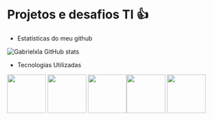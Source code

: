# Projetos e desafios TI 👍 

* Estatísticas do meu github

![Gabrielxla GitHub stats](https://github-readme-stats.vercel.app/api?username=gabrielxla&show_icons=true&theme=dark)

* Tecnologias Utilizadas

<img src="https://img.icons8.com/?size=100&id=20909&format=png&color=000000" widht=90 height=90> <img src="https://img.icons8.com/?size=100&id=13679&format=png&color=000000" widht=90 height=90> <img src="https://img.icons8.com/?size=100&id=17842&format=png&color=000000" widht=90 height=90><img src="https://img.icons8.com/?size=100&id=tpIcYSg4KMn0&format=png&color=000000" widht=90 height=90> <img src="https://img.icons8.com/?size=100&id=40670&format=png&color=000000" widht=90 height=90>




<!--9656c64732e696f2f62616https://camo.githubusercontent.com/7eefb2ba052806d8a9ce69863c2eeb3b03cd5935ead7bd2e9245ae2e705a1adf/68747470733a2f2f696d672e73686
**gabrielxla/gabrielxla** is a ✨ _special_ ✨ repository because its `README.md` (this file) appears on your GitHub profile.

Here are some ideas to get you started:

- 🔭 I’m currently working on ...
- 🌱 I’m currently learning ...
- 👯 I’m looking to collaborate on ...
- 🤔 I’m looking for help with ...
- 💬 Ask me about ...
- 📫 How to reach me: ...
- 😄 Pronouns: ...
- ⚡ Fun fact: ...
-->
